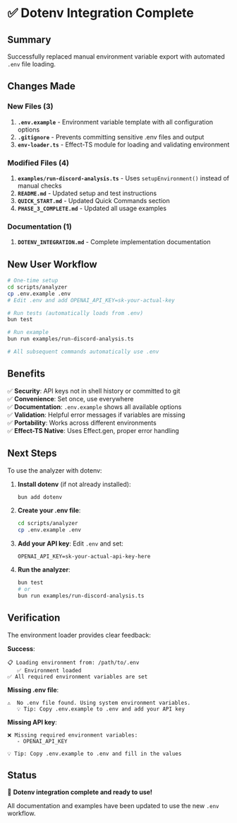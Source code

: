 # ✅ Dotenv Integration Complete

## Summary

Successfully replaced manual environment variable export with automated `.env` file loading.

## Changes Made

### New Files (3)

1. **`.env.example`** - Environment variable template with all configuration options
2. **`.gitignore`** - Prevents committing sensitive .env files and output
3. **`env-loader.ts`** - Effect-TS module for loading and validating environment

### Modified Files (4)

1. **`examples/run-discord-analysis.ts`** - Uses `setupEnvironment()` instead of manual checks
2. **`README.md`** - Updated setup and test instructions
3. **`QUICK_START.md`** - Updated Quick Commands section
4. **`PHASE_3_COMPLETE.md`** - Updated all usage examples

### Documentation (1)

1. **`DOTENV_INTEGRATION.md`** - Complete implementation documentation

## New User Workflow

```bash
# One-time setup
cd scripts/analyzer
cp .env.example .env
# Edit .env and add OPENAI_API_KEY=sk-your-actual-key

# Run tests (automatically loads from .env)
bun test

# Run example
bun run examples/run-discord-analysis.ts

# All subsequent commands automatically use .env
```

## Benefits

✅ **Security**: API keys not in shell history or committed to git  
✅ **Convenience**: Set once, use everywhere  
✅ **Documentation**: `.env.example` shows all available options  
✅ **Validation**: Helpful error messages if variables are missing  
✅ **Portability**: Works across different environments  
✅ **Effect-TS Native**: Uses Effect.gen, proper error handling  

## Next Steps

To use the analyzer with dotenv:

1. **Install dotenv** (if not already installed):

   ```bash
   bun add dotenv
   ```

2. **Create your .env file**:

   ```bash
   cd scripts/analyzer
   cp .env.example .env
   ```

3. **Add your API key**:
   Edit `.env` and set:

   ```
   OPENAI_API_KEY=sk-your-actual-api-key-here
   ```

4. **Run the analyzer**:

   ```bash
   bun test
   # or
   bun run examples/run-discord-analysis.ts
   ```

## Verification

The environment loader provides clear feedback:

**Success**:

```
📋 Loading environment from: /path/to/.env
   ✅ Environment loaded
✅ All required environment variables are set
```

**Missing .env file**:

```
⚠️  No .env file found. Using system environment variables.
   💡 Tip: Copy .env.example to .env and add your API key
```

**Missing API key**:

```
❌ Missing required environment variables:
   - OPENAI_API_KEY

💡 Tip: Copy .env.example to .env and fill in the values
```

## Status

🎉 **Dotenv integration complete and ready to use!**

All documentation and examples have been updated to use the new `.env` workflow.
